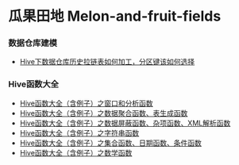 <!--
 * @Author              : Uncle Bean
 * @Date                : 2020-04-07 11:11:13
 * @LastEditors         : Uncle Bean
 * @LastEditTime        : 2020-04-11 15:36:36
 * @FilePath            : \README.md
 * @Description         : 
 -->
# 瓜果田地 Melon-and-fruit-fields
### 数据仓库建模
* [Hive下数据仓库历史拉链表如何加工，分区键该如何选择](https://www.jianshu.com/p/66cc1e561a66)
### Hive函数大全
* [Hive函数大全（含例子）之窗口和分析函数](#)
* [Hive函数大全（含例子）之数据聚合函数、表生成函数](#)
* [Hive函数大全（含例子）之数据屏蔽函数、杂项函数、XML解析函数](https://mparticle.uc.cn/article.html?uc_param_str=frdnsnpfvecpntnwprdssskt&wm_aid=386cece38d784230940e5fa9935d0388)
* [Hive函数大全（含例子）之字符串函数](https://www.toutiao.com/i6813691552037077511/)
* [Hive函数大全（含例子）之集合函数、日期函数、条件函数](https://juejin.im/post/5e8b4cb2f265da47e57fd5f7)
* [Hive函数大全（含例子）之数学函数](https://blog.csdn.net/qq_35921007/article/details/105334551)